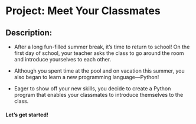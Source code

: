 # Project: Meet Your Classmates
## Description: 
* After a long fun-filled summer break, it’s time to return to school! On the first day of school, your teacher asks the class to go around the room and introduce yourselves to each other.

* Although you spent time at the pool and on vacation this summer, you also began to learn a new programming language—Python!

* Eager to show off your new skills, you decide to create a Python program that enables your classmates to introduce themselves to the class.

#### Let’s get started!